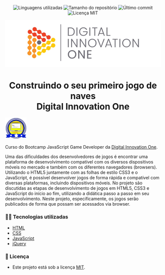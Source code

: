 <!-- Badges session -->
<p align="center">  
  <!-- languages -->
  <img src="https://img.shields.io/github/languages/count/DavidFrancoR/game_naves?style=social" alt="Linguagens utilizadas">
  <!-- repo size -->
  <img src="https://img.shields.io/github/repo-size/DavidFrancoR/game_naves?style=social" alt="Tamanho do repositório">
  <!-- last commit -->
  <img src="https://img.shields.io/github/last-commit/DavidFrancoR/game_naves?style=social" alt="Último commit">
  <!-- licence MIT -->
  <img src="https://img.shields.io/github/license/DavidFrancoR/game_naves?style=social" alt="Licença MIT">
</p>

<!--Banner session-->
<p align="center">
  <img src="./src/assets/readme/banner.png" alt="DIO" title="Digital Innovation One">
</p>

<!--About session-->
<h1 align="center">Construindo o seu primeiro jogo de naves<br>Digital Innovation One</h1>

<img src="./src/assets/readme/badge.png" title="Badge" width="70" height="70">

Curso do Bootcamp JavaScript Game Developer da [Digital Innovation One](https://digitalinnovation.one/).

Uma das dificuldades dos desenvolvedores de jogos é encontrar uma plataforma de desenvolvimento compatível com os diversos dispositivos móveis no mercado e também com os diferentes navegadores (browsers). Utilizando o HTML5 juntamente com as folhas de estilo CSS3 e o JavaScript, é possível desenvolver jogos de forma rápida e compatível com diversas plataformas, incluindo dispositivos móveis. No projeto são discutidas as etapas de desenvolvimento de jogos em HTML5, CSS3 e JavaScript do início ao fim, utilizando a didática passo a passo em seu desenvolvimento. Neste projeto, especificamente, os jogos serão publicados de forma que possam ser acessados via browser.




<h3>👨‍💻 Tecnologias utilizadas</h3>

- [HTML](https://www.w3schools.com/html/)
- [CSS](https://developer.mozilla.org/pt-BR/docs/Web/CSS)
- [JavaScript](https://developer.mozilla.org/en-US/docs/Web/JavaScript)
- [jQuery](https://jquery.com/)

<!--License session-->
<h3>📝 Licença</h3>

- Este projeto está sob a licença [MIT](./LICENSE).

<!--Bottom session-->

